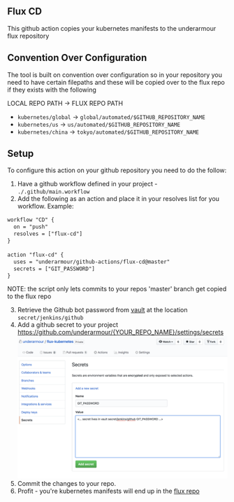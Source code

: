 Flux CD
-------

This github action copies your kubernetes manifests to the underarmour flux repository

## Convention Over Configuration

The tool is built on convention over configuration so in your repository you need to have certain filepaths and these will be copied over to the flux repo if they exists with the following

LOCAL REPO PATH -> FLUX REPO PATH
- `kubernetes/global` -> `global/automated/$GITHUB_REPOSITORY_NAME`
- `kubernetes/us` -> `us/automated/$GITHUB_REPOSITORY_NAME`
- `kubernetes/china` -> `tokyo/automated/$GITHUB_REPOSITORY_NAME`

## Setup

To configure this action on your github repository you need to do the follow:

1. Have a github workflow defined in your project - `./.github/main.workflow`
2. Add the following as an action and place it in your resolves list for you workflow. Example:
```
workflow "CD" {
  on = "push"
  resolves = ["flux-cd"]
}

action "flux-cd" {
  uses = "underarmour/github-actions/flux-cd@master"
  secrets = ["GIT_PASSWORD"]
}
```
  NOTE: the script only lets commits to your repos 'master' branch get copied to the flux repo
  
3. Retrieve the Github bot password from [vault](https://vault.uacf.io/ui/vault/secrets/secret/show/jenkins/github) at the location `secret/jenkins/github`
4. Add a github secret to your project https://github.com/underarmour/{YOUR_REPO_NAME}/settings/secrets 
![secret image example](./Secret.png)
5. Commit the changes to your repo.
6. Profit - you're kubernetes manifests will end up in the [flux repo](https://github.com/underarmour/flux-kubernetes)
